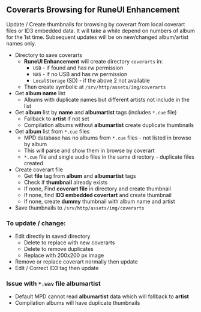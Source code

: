 ## Coverarts Browsing for RuneUI Enhancement

Update / Create thumbnails for browsing by coverart from local coverart files or ID3 embedded data. It will take a while depend on numbers of album for the 1st time. Subsequent updates will be on new/changed album/artist names only.
- Directory to save coverarts
	- **RuneUI Enhancement** will create directory `coverarts` in:
		- `USB` - if found and has rw permission
		- `NAS` - if no USB and has rw permission
		- `LocalStorage` (SD) - if the above 2 not available
	- Then create symbolic at `/srv/http/assets/img/coverarts`
- Get **album name** list
	- Albums with duplicate names but different artists not include in the list
- Get **album** list by **name** and **albumartist** tags (includes `*.cue` file)
	- Fallback to **artist** if not set
	- Compilation albums without **albumartist** create duplicate thumbnails
- Get **album** list from `*.cue` files
	- MPD database has no albums from `*.cue` files - not listed in browse by album
	- This will parse and show them in browse by coverart
	- `*.cue` file and single audio files in the same directory - duplicate files created
- Create coverart file
	- Get **file** tag from **album** and **albumartist** tags
	- Check if **thumbnail** already exists
	- If none, Find **coverart file** in directory and create thumbnail
	- If none, find **ID3 embedded covertart** and create thumbnail
	- If none, create **dummy** thumbnail with album name and artist
- Save thumbnails to `/srv/http/assets/img/coverarts`

### To update / change:
- Edit directly in saved directory
	- Delete to replace with new coverarts
	- Delete to remove duplicates
	- Replace with 200x200 px image
- Remove or replace coverart normally then update
- Edit / Correct ID3 tag then update

### Issue with `*.wav` file albumartist
- Default MPD cannot read **albumartist** data which will fallback to **artist**
- Compilation albums will have duplicate thumbnails
